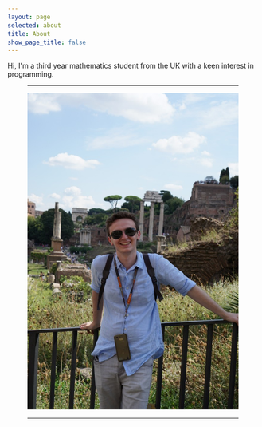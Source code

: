 ```yaml
---
layout: page
selected: about
title: About
show_page_title: false
---
```

Hi, I'm a third year mathematics student from the UK with a keen interest in programming.

<figure class="float_right">
  <hr class="midrule">
  <div>
    <img src="/assets/tom_portrait.jpg" alt="Thomas Chaplin">
  </div>
  <hr class="midrule">
</figure>

